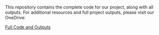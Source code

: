 This repository contains the complete code for our project, along with all outputs. For additional resources and full project outputs, please visit our OneDrive:

[Full Code and Outputs]([https://onedrive.live.com/?id=F54226A8F5DECE7A%211881&cid=F54226A8F5DECE7A](https://1drv.ms/f/s!AnrO3vWoJkL1jlkJEYrO1h7FYiSU?e=wn4tQN))
